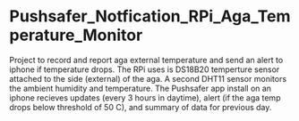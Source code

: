 # Pushsafer_Notfication_RPi_Aga_Temperature_Monitor
Project to record and report aga external temperature and send an alert to iphone if temperature drops.  The RPi uses is DS18B20 temperture sensor attached to the side (external) of the aga.  A second DHT11 sensor monitors the ambient humidity and temperature.  The Pushsafer app install on an iphone recieves updates (every 3 hours in daytime), alert (if the aga temp drops below threshold of 50 C), and summary of data for previous day.
